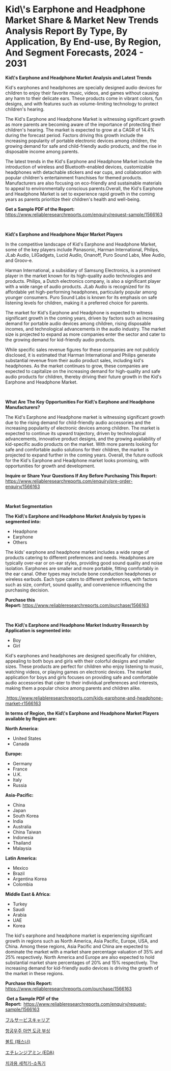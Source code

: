 <p><h1>Kid\'s Earphone and Headphone Market Share & Market New Trends Analysis Report By Type, By Application, By End-use, By Region, And Segment Forecasts, 2024 - 2031</h1></p><p><strong>Kid\'s Earphone and Headphone Market Analysis and Latest Trends</strong></p>
<p><p>Kid's earphones and headphones are specially designed audio devices for children to enjoy their favorite music, videos, and games without causing any harm to their delicate ears. These products come in vibrant colors, fun designs, and with features such as volume-limiting technology to protect children's hearing.</p><p>The Kid's Earphone and Headphone Market is witnessing significant growth as more parents are becoming aware of the importance of protecting their children's hearing. The market is expected to grow at a CAGR of 14.4% during the forecast period. Factors driving this growth include the increasing popularity of portable electronic devices among children, the growing demand for safe and child-friendly audio products, and the rise in disposable income among parents.</p><p>The latest trends in the Kid's Earphone and Headphone Market include the introduction of wireless and Bluetooth-enabled devices, customizable headphones with detachable stickers and ear cups, and collaboration with popular children's entertainment franchises for themed products. Manufacturers are also focusing on eco-friendly and sustainable materials to appeal to environmentally conscious parents.Overall, the Kid's Earphone and Headphone Market is set to experience rapid growth in the coming years as parents prioritize their children's health and well-being.</p></p>
<p><strong>Get a Sample PDF of the Report:&nbsp;</strong> <a href="https://www.reliableresearchreports.com/enquiry/request-sample/1566163">https://www.reliableresearchreports.com/enquiry/request-sample/1566163</a></p>
<p>&nbsp;</p>
<p><strong>Kid\'s Earphone and Headphone Major Market Players</strong></p>
<p><p>In the competitive landscape of Kid's Earphone and Headphone Market, some of the key players include Panasonic, Harman International, Philips, JLab Audio, LilGadgets, Lucid Audio, Onanoff, Puro Sound Labs, Mee Audio, and Groov-e.</p><p>Harman International, a subsidiary of Samsung Electronics, is a prominent player in the market known for its high-quality audio technologies and products. Philips, a Dutch electronics company, is also a significant player with a wide range of audio products. JLab Audio is recognized for its affordable yet high-performing headphones, particularly popular among younger consumers. Puro Sound Labs is known for its emphasis on safe listening levels for children, making it a preferred choice for parents.</p><p>The market for Kid's Earphone and Headphone is expected to witness significant growth in the coming years, driven by factors such as increasing demand for portable audio devices among children, rising disposable incomes, and technological advancements in the audio industry. The market size is projected to expand as more companies enter the sector and cater to the growing demand for kid-friendly audio products.</p><p>While specific sales revenue figures for these companies are not publicly disclosed, it is estimated that Harman International and Philips generate substantial revenue from their audio product sales, including kid's headphones. As the market continues to grow, these companies are expected to capitalize on the increasing demand for high-quality and safe audio products for children, thereby driving their future growth in the Kid's Earphone and Headphone Market.</p></p>
<p>&nbsp;</p>
<p><strong>What Are The Key Opportunities For Kid\'s Earphone and Headphone Manufacturers?</strong></p>
<p><p>The Kid's Earphone and Headphone market is witnessing significant growth due to the rising demand for child-friendly audio accessories and the increasing popularity of electronic devices among children. The market is expected to continue its upward trajectory, driven by technological advancements, innovative product designs, and the growing availability of kid-specific audio products on the market. With more parents looking for safe and comfortable audio solutions for their children, the market is projected to expand further in the coming years. Overall, the future outlook for the Kid's Earphone and Headphone market looks promising, with opportunities for growth and development.</p></p>
<p><strong>Inquire or Share Your Questions If Any Before Purchasing This Report:</strong> <a href="https://www.reliableresearchreports.com/enquiry/pre-order-enquiry/1566163">https://www.reliableresearchreports.com/enquiry/pre-order-enquiry/1566163</a></p>
<p>&nbsp;</p>
<p><strong>Market Segmentation</strong></p>
<p><strong>The Kid\'s Earphone and Headphone Market Analysis by types is segmented into:</strong></p>
<p><ul><li>Headphone</li><li>Earphone</li><li>Others</li></ul></p>
<p><p>The kids' earphone and headphone market includes a wide range of products catering to different preferences and needs. Headphones are typically over-ear or on-ear styles, providing good sound quality and noise isolation. Earphones are smaller and more portable, fitting comfortably in the ear canal. Other types may include bone conduction headphones or wireless earbuds. Each type caters to different preferences, with factors such as size, comfort, sound quality, and convenience influencing the purchasing decision.</p></p>
<p><strong>Purchase this Report:&nbsp;</strong><a href="https://www.reliableresearchreports.com/purchase/1566163">https://www.reliableresearchreports.com/purchase/1566163</a></p>
<p>&nbsp;</p>
<p><strong>The Kid\'s Earphone and Headphone Market Industry Research by Application is segmented into:</strong></p>
<p><ul><li>Boy</li><li>Girl</li></ul></p>
<p><p>Kid's earphones and headphones are designed specifically for children, appealing to both boys and girls with their colorful designs and smaller sizes. These products are perfect for children who enjoy listening to music, watching videos, or playing games on electronic devices. The market application for boys and girls focuses on providing safe and comfortable audio accessories that cater to their individual preferences and interests, making them a popular choice among parents and children alike.</p></p>
<p><a href="https://www.reliableresearchreports.com/kids-earphone-and-headphone-market-r1566163">&nbsp;https://www.reliableresearchreports.com/kids-earphone-and-headphone-market-r1566163</a></p>
<p><strong>In terms of Region, the Kid\'s Earphone and Headphone Market Players available by Region are:</strong></p>
<p>
    <p> <strong> North America: </strong>
        <ul>
            <li>United States</li>
            <li>Canada</li>
        </ul>
        </p> 
    <p> <strong> Europe: </strong>
        <ul>
            <li>Germany</li>
            <li>France</li>
            <li>U.K.</li>
            <li>Italy</li>
            <li>Russia</li>
        </ul>
        </p> 
    <p> <strong> Asia-Pacific: </strong>
        <ul>
            <li>China</li>
            <li>Japan</li>
            <li>South Korea</li>
            <li>India</li>
            <li>Australia</li>
            <li>China Taiwan</li>
            <li>Indonesia</li>
            <li>Thailand</li>
            <li>Malaysia</li>
        </ul>
        </p> 
    <p> <strong> Latin America: </strong>
        <ul>
            <li>Mexico</li>
            <li>Brazil</li>
            <li>Argentina Korea</li>
            <li>Colombia</li>
        </ul>
        </p> 
    <p> <strong> Middle East & Africa: </strong>
        <ul>
            <li>Turkey</li>
            <li>Saudi</li>
            <li>Arabia</li>
            <li>UAE</li>
            <li>Korea</li>
        </ul>
    </p>
    </p>
<p><p>The kid's earphone and headphone market is experiencing significant growth in regions such as North America, Asia Pacific, Europe, USA, and China. Among these regions, Asia Pacific and China are expected to dominate the market with a market share percentage valuation of 35% and 25% respectively. North America and Europe are also expected to hold substantial market share percentages of 20% and 15% respectively. The increasing demand for kid-friendly audio devices is driving the growth of the market in these regions.</p></p>
<p><strong>Purchase this Report: </strong><a href="https://www.reliableresearchreports.com/purchase/1566163">https://www.reliableresearchreports.com/purchase/1566163</a></p>
<p>&nbsp;<strong>Get a Sample PDF of the Report:&nbsp;&nbsp;</strong><a href="https://www.reliableresearchreports.com/enquiry/request-sample/1566163">https://www.reliableresearchreports.com/enquiry/request-sample/1566163</a></p>
<p><strong></strong></p>
<p><p><a href="https://medium.com/@addiehirthe05/%E3%83%95%E3%83%AB%E3%82%B5%E3%83%BC%E3%83%93%E3%82%B9%E3%82%AD%E3%83%A3%E3%83%AA%E3%82%A2%E5%B8%82%E5%A0%B4-%E3%82%BF%E3%82%A4%E3%83%97-%E3%82%A2%E3%83%97%E3%83%AA%E3%82%B1%E3%83%BC%E3%82%B7%E3%83%A7%E3%83%B3-%E5%9C%B0%E7%90%86%E3%81%AB%E3%82%88%E3%82%8B%E5%8C%85%E6%8B%AC%E7%9A%84%E3%81%AA%E8%A9%95%E4%BE%A1-294e01b11b6c">フルサービスキャリア</a></p><p><a href="https://medium.com/@felipegrrady654556/%ED%95%AD%EA%B3%B5%EC%9A%B0%EC%A3%BC-%EC%95%84%EC%97%B0-%EB%8F%84%EA%B8%88-%EB%B2%A0%EC%96%B4%EB%A7%81-%EC%8B%9C%EC%9E%A5-%EC%A7%80%ED%91%9C-%ED%95%B4%EB%8F%85-%EC%8B%9C%EC%9E%A5-%EC%A0%90%EC%9C%A0%EC%9C%A8-%ED%8A%B8%EB%A0%8C%EB%93%9C-%EB%B0%8F-%EC%84%B1%EC%9E%A5-%EC%96%91%EC%83%81-e6bf14664d90">항공우주 아연 도금 부싱</a></p><p><a href="https://github.com/berlianaparadilla48/Market-Research-Report-List-1/blob/main/727304884623.md">볼트 (패스너)</a></p><p><a href="https://medium.com/@abdielkilback/%E3%82%A8%E3%83%81%E3%83%AC%E3%83%B3%E3%82%B8%E3%82%A2%E3%83%9F%E3%83%B3-eda-%E5%B8%82%E5%A0%B4%E3%81%AF%E5%B8%82%E5%A0%B4%E3%82%B7%E3%82%A7%E3%82%A2-%E5%B8%82%E5%A0%B4%E3%83%88%E3%83%AC%E3%83%B3%E3%83%89-%E5%B8%82%E5%A0%B4%E6%88%90%E9%95%B7%E3%81%AB%E9%96%A2%E3%81%99%E3%82%8B%E6%83%85%E5%A0%B1%E3%82%92%E6%8F%90%E4%BE%9B%E3%81%97%E3%81%BE%E3%81%99-54948e28d0fa">エチレンジアミン (EDA)</a></p><p><a href="https://github.com/mdmazharulnwr786/Market-Research-Report-List-1/blob/main/244465684624.md">치과용 세척기-소독기</a></p></p>
